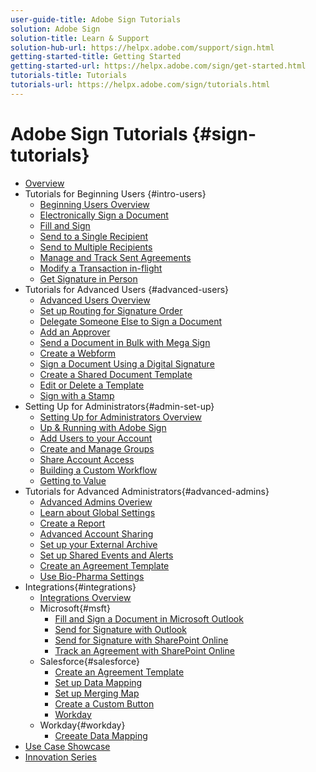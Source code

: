 ```yaml
---
user-guide-title: Adobe Sign Tutorials
solution: Adobe Sign
solution-title: Learn & Support
solution-hub-url: https://helpx.adobe.com/support/sign.html
getting-started-title: Getting Started
getting-started-url: https://helpx.adobe.com/sign/get-started.html
tutorials-title: Tutorials
tutorials-url: https://helpx.adobe.com/sign/tutorials.html
---
```


# Adobe Sign Tutorials {#sign-tutorials}

+ [Overview](overview.md)
+ Tutorials for Beginning Users {#intro-users}
  + [Beginning Users Overview](beginner-users-overview.md)
  + [Electronically Sign a Document](sign-beginner-tutorials/electronically-sign-a-document.md)
  + [Fill and Sign](sign-beginner-tutorials/fill-and-sign.md)
  + [Send to a Single Recipient](sign-beginner-tutorials/send-to-single-recipient.md)
  + [Send to Multiple Recipients](sign-beginner-tutorials/send-to-multiple-recipients.md)
  + [Manage and Track Sent Agreements](sign-beginner-tutorials/manageandtrack.md)
  + [Modify a Transaction in-flight](sign-beginner-tutorials/modifyinflight.md)
  + [Get Signature in Person](sign-beginner-tutorials/sign-in-person.md)
+ Tutorials for Advanced Users {#advanced-users}
  + [Advanced Users Overview](advanced-users-overview.md)
  + [Set up Routing for Signature Order](sign-advanced-users/setting-up-routing.md)
  + [Delegate Someone Else to Sign a Document](sign-advanced-usersdelegate-signature.md)
  + [Add an Approver](sign-advanced-usersadd-an-approver.md)
  + [Send a Document in Bulk with Mega Sign](sign-advanced-usersmegasign.md)
  + [Create a Webform](sign-advanced-userswebform.md)
  + [Sign a Document Using a Digital Signature](sign-advanced-users/sign-with-a-digital-signture.md)
  + [Create a Shared Document Template](sign-advanced-users/create-a-template.md)
  + [Edit or Delete a Template](sign-advanced-users/edit-a-template.md)
  + [Sign with a Stamp](sign-advanced-users/sign-with-a-stamp.md)
+ Setting Up for Administrators{#admin-set-up}
  + [Setting Up for Administrators Overview](intro-admin-overview.md)
  + [Up & Running with Adobe Sign](up-and-running-admin.md)
  + [Add Users to your Account](add-users-to-your-account.md)
  + [Create and Manage Groups](create-and-manage-groups.md)
  + [Share Account Access](share-account-access.md)
  + [Building a Custom Workflow](building-a-custom-workflow.md)
  + [Getting to Value](valueadmin.md)
+ Tutorials for Advanced Administrators{#advanced-admins}
  + [Advanced Admins Overiew](advanced-admin-overview.md)
  + [Learn about Global Settings](learn-about-global-settings.md)
  + [Create a Report](create-a-report.md)
  + [Advanced Account Sharing](advanced-account-sharing)
  + [Set up your External Archive](set-up-your-external-archive.md)
  + [Set up Shared Events and Alerts](set-up-shared-events-and-alert.md)
  + [Create an Agreement Template](create-an-agreement-template.md)
  + [Use Bio-Pharma Settings](use-bio-pharma-settings.md)
+ Integrations{#integrations}
  + [Integrations Overview](integrations-overview.md)
  + Microsoft{#msft}
    + [Fill and Sign a Document in Microsoft Outlook](fill-and-sign-doc-msft-outlook.md)
    + [Send for Signature with Outlook](send-for-signature-with-outlook.md)
    + [Send for Signature with SharePoint Online](send-for-signature-with-sharepoint-online.md)
    + [Track an Agreement with SharePoint Online](track-an-agreement-with-sharepoint-online.md)
  + Salesforce{#salesforce}
    + [Create an Agreement Template](create-an-agreement-template-with-salesforce.md)
    + [Set up Data Mapping](set-up-data-mapping.md)
    + [Set up Merging Map](set-up-merging-map.md)
    + [Create a Custom Button](create-a-custom-button.md)
    + [Workday](workday.md)
  + Workday{#workday}
    + [Creeate Data Mapping](workday.md)
+ [Use Case Showcase](use-case-showcase.md)
+ [Innovation Series](innovation-series.md)




